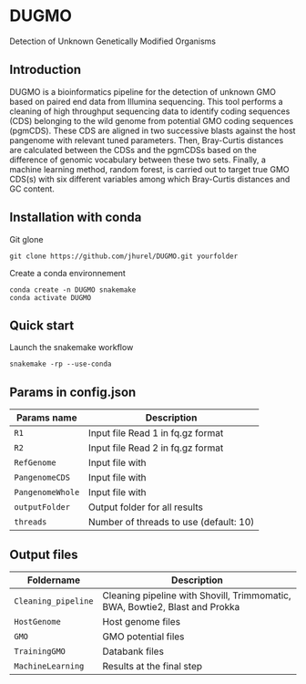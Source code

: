 # DUGMO
Detection of Unknown Genetically Modified Organisms

## Introduction

DUGMO is a bioinformatics pipeline for the detection of unknown GMO based on paired end data from Illumina sequencing. This tool performs a cleaning of high throughput sequencing data to identify coding sequences (CDS) belonging to the wild genome from potential GMO coding sequences (pgmCDS). These CDS are aligned in two successive blasts against the host pangenome with relevant tuned parameters. Then, Bray-Curtis distances are calculated between the CDSs and the pgmCDSs based on the difference of genomic vocabulary between these two sets. Finally, a machine learning method, random forest, is carried out to target true GMO CDS(s) with six different variables among which Bray-Curtis distances and GC content.

## Installation with conda 

Git glone
```
git clone https://github.com/jhurel/DUGMO.git yourfolder
```
Create a conda environnement 
```
conda create -n DUGMO snakemake
conda activate DUGMO
```
## Quick start

Launch the snakemake workflow
```
snakemake -rp --use-conda
```
## Params in config.json

Params name | Description
------------|------------
`R1 ` | Input file Read 1 in fq.gz format
`R2 ` | Input file Read 2 in fq.gz format
`RefGenome` | Input file with 
`PangenomeCDS` | Input file with 
`PangenomeWhole` | Input file with 
`outputFolder` | Output folder for all results
`threads` | Number of threads to use (default: 10)

## Output files

Foldername | Description
-----------|------------
`Cleaning_pipeline` | Cleaning pipeline with Shovill, Trimmomatic, BWA, Bowtie2, Blast and Prokka
`HostGenome` | Host genome files
`GMO` | GMO potential files
`TrainingGMO` | Databank files
`MachineLearning` | Results at the final step

